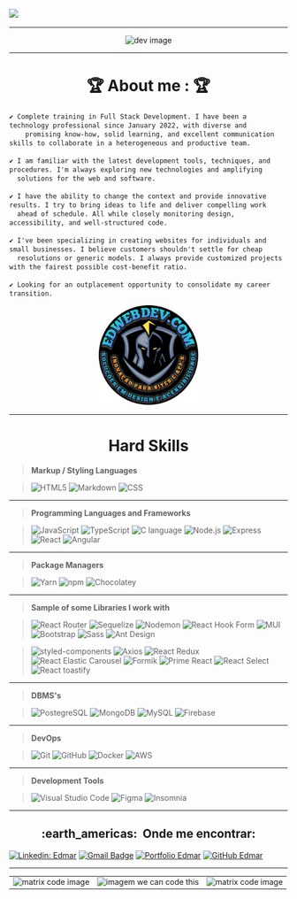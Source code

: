 ![](https://komarev.com/ghpvc/?username=ed-radanovis&color=006bed)

---
 
<p align="center">
<img src="https://media2.giphy.com/media/f3iwJFOVOwuy7K6FFw/giphy.gif?cid=6c09b952aeed6a4847ec5e20cf981833de345c61fee910b3&rid=giphy.gif&ct=" min-width="100px" width="700px" min-height="200px" height="250px" alt="dev image">
</p>

***

<h1 align="center"> 🏆 About me : 🏆</h1>

```
✔️ Complete training in Full Stack Development. I have been a technology professional since January 2022, with diverse and
    promising know-how, solid learning, and excellent communication skills to collaborate in a heterogeneous and productive team.
  
✔️ I am familiar with the latest development tools, techniques, and procedures. I'm always exploring new technologies and amplifying
  solutions for the web and software.
  
✔️ I have the ability to change the context and provide innovative results. I try to bring ideas to life and deliver compelling work
  ahead of schedule. All while closely monitoring design, accessibility, and well-structured code.
  
✔️ I've been specializing in creating websites for individuals and small businesses. I believe customers shouldn't settle for cheap
  resolutions or generic models. I always provide customized projects with the fairest possible cost-benefit ratio.
  
✔️ Looking for an outplacement opportunity to consolidate my career transition.
```

<p align="center">
<img src="Logo edwebdev redonda.png" min-width="180px" max-width="800px" width="180px" height="180px" alt="about me image"> 
</p>

***

<h1 align="center">Hard Skills</h1>

 >**Markup / Styling Languages**

   >![HTML5](https://img.shields.io/badge/-HTML5-333333?style=flat&logo=HTML5)
    ![Markdown](https://img.shields.io/badge/-Markdown-333333?style=flat&logo=Markdown)
    ![CSS](https://img.shields.io/badge/-CSS-333333?style=flat&logo=CSS3&logoColor=1572B6)
 ___
  
  >**Programming Languages and Frameworks**

  >![JavaScript](https://img.shields.io/badge/-JavaScript-333333?style=flat&logo=javascript)
   ![TypeScript](https://img.shields.io/badge/-TypeScript-333333?style=flat&logo=typescript&logoColor=2F74C0)
   ![C language](https://img.shields.io/badge/-C%20language-333333?style=flat&logo=C)
   ![Node.js](https://img.shields.io/badge/-Node.js-333333?style=flat&logo=Node.js)
   ![Express](https://img.shields.io/badge/-Express-333333?style=flat&logo=express)
   ![React](https://img.shields.io/badge/-React-333333?style=flat&logo=react)
   ![Angular](https://img.shields.io/badge/-Angular-333333?style=flat&logo=Angular&logoColor=d31f25)

___

>**Package Managers**

  >![Yarn](https://img.shields.io/badge/-Yarn-333333?style=flat&logo=Yarn)
   ![npm](https://img.shields.io/badge/-npm-333333?style=flat&logo=npm)
   ![Chocolatey](https://img.shields.io/badge/-Chocolatey-333333?style=flat&logo=Chocolatey)

___

>**Sample of some Libraries I work with** 
 
  >![React Router](https://img.shields.io/badge/-React%20Router-333333?style=flat&logo=React%20Router)
   ![Sequelize](https://img.shields.io/badge/-Sequelize-333333?style=flat&logo=Sequelize)
   ![Nodemon](https://img.shields.io/badge/-Nodemon-333333?style=flat&logo=nodemon)
   ![React Hook Form](https://img.shields.io/badge/-React%20Hook%20Form-333333?style=flat&logo=React%20Hook%20Form)
   ![MUI](https://img.shields.io/badge/-MUI-333333?style=flat&logo=MUI)
   ![Bootstrap](https://img.shields.io/badge/-Bootstrap-333333?style=flat&logo=Bootstrap)
   ![Sass](https://img.shields.io/badge/-Sass-333333?style=flat&logo=sass)
   ![Ant Design](https://img.shields.io/badge/-Ant%20Design-333333?style=flat&logo=Ant%20Design)
  
   >![styled-components](https://img.shields.io/badge/-styled%20components-333333?style=flat&logo=styled-components)
   ![Axios](https://img.shields.io/badge/-Axios-333333?style=flat&logo=Axios)
   ![React Redux](https://img.shields.io/badge/-React%20Redux-333333?style=flat&logo=React%20Redux)
   ![React Elastic Carousel](https://img.shields.io/badge/-React%20Elastic%20Carousel-333333?style=flat&logo=React%20Elastic%20Carousel)
   ![Formik](https://img.shields.io/badge/-Formik-333333?style=flat&logo=Formik)
   ![Prime React](https://img.shields.io/badge/-Prime%20React-333333?style=flat&logo=Prime%20React)
   ![React Select](https://img.shields.io/badge/-React%20Select-333333?style=flat&logo=React%20Select)
   ![React toastify](https://img.shields.io/badge/-React%20toastify-333333?style=flat&logo=React%20toastify)  

___

>**DBMS's**  

  >![PostegreSQL](https://img.shields.io/badge/-PostgreSQL-333333?style=flat&logo=PostgreSQL)
   ![MongoDB](https://img.shields.io/badge/-MongoDB-333333?style=flat&logo=mongoDB)
   ![MySQL](https://img.shields.io/badge/-MySQL-333333?style=flat&logo=mysql)
   ![Firebase](https://img.shields.io/badge/-Firebase-333333?style=flat&logo=firebase)

___

>**DevOps**

  >![Git](https://img.shields.io/badge/-Git-333333?style=flat&logo=git)
   ![GitHub](https://img.shields.io/badge/-GitHub-333333?style=flat&logo=github)
   ![Docker](https://img.shields.io/badge/-Docker-333333?style=flat&logo=docker)
   ![AWS](https://img.shields.io/badge/-AWS-333333?style=flat&logo=amazon)

___

>**Development Tools**

  >![Visual Studio Code](https://img.shields.io/badge/-Visual%20Studio%20Code-333333?style=flat&logo=visual-studio-code&logoColor=007ACC)
   ![Figma](https://img.shields.io/badge/-Figma-333333?style=flat&logo=figma&logoColor=007ACC)
   ![Insomnia](https://img.shields.io/badge/-Insomnia-333333?style=flat&logo=Insomnia)

___

<h2 align="center"> :earth_americas: &nbsp;Onde me encontrar: </h2> 

[![Linkedin: Edmar](https://img.shields.io/badge/-EdmarRadanovis-blue?style=flat-square&logo=Linkedin&logoColor=white&link=LINK-DO-SEU-LINKEDIN)](https://www.linkedin.com/in/edmar-radanovis-0130b611a/)
[![Gmail Badge](https://img.shields.io/badge/-edradanovis@gmail.com-006bed?style=flat-square&logo=Gmail&logoColor=red&link=mailto:edradanovis@gmail.com)](mailto:edradanovis@gmail.com)
[![Portfolio Edmar]( https://img.shields.io/badge/-Portf%C3%B3lio%20=%3E%20https://edwebdev.vercel.app/-purple?=white&link=LINK-DO-SEU-PORTFOLIO)](https://edwebdev.vercel.app/)
[![GitHub Edmar]( https://img.shields.io/github/followers/ed-radanovis?label=follow&style=social)](https://github.com/ed-radanovis)

___

<table align="center">
  <tr>
    <td>
      <img src="https://64.media.tumblr.com/77c1e8b65077e62ab66fbe8efa62bc85/tumblr_mxpq0pMO941sxqh33o1_400.gifv" min-width="100px" width="200px" height="100px" alt="matrix code image">
    </td>
    <td>
      <img src="https://media1.giphy.com/media/fwbZnTftCXVocKzfxR/giphy.webp?cid=6c09b95291f2f97143d49233910293b0b6c4429cd7d373a2&rid=giphy.webp&ct=g" min-width="100px" width="200px" height="100px" alt="imagem we can code this">
    </td>
    <td>
      <img src="https://64.media.tumblr.com/77c1e8b65077e62ab66fbe8efa62bc85/tumblr_mxpq0pMO941sxqh33o1_400.gifv" min-width="100px" width="200px" height="100px" alt="matrix code image">
    </td>
  </tr>
</table>






